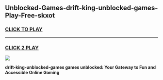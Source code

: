 
## Unblocked-Games-drift-king-unblocked-games-Play-Free-skxot
<h3>
<a href="https://premium76.site?title=drift-king-unblocked-games&ref=21A">CLICK TO PLAY</a></h3>
<hr>

<h3>
<a href="https://premium76.site?title=drift-king-unblocked-games&ref=21A">CLICK 2 PLAY</a>
  
</h3>

<a href="https://premium76.site?title=drift-king-unblocked-games&ref=21A"><img src="https://clearcache.store/games.png"></a>


**drift-king-unblocked-games games unblocked: Your Gateway to Fun and Accessible Online Gaming**
